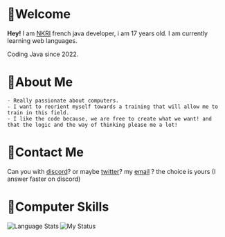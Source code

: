 # 🎈Welcome

**Hey!** I am [NKRI](https://www.youtube.com/channel/UCScNs7j9c9861osea7H2qIw) french java developer, i am 17 years old. 
I am currently learning web languages.

Coding Java since 2022.

# 🎨About Me

    - Really passionate about computers.
    - I want to reorient myself towards a training that will allow me to train in this field.
    - I like the code because, we are free to create what we want! and that the logic and the way of thinking please me a lot!

# 🔗Contact Me
Can you with [discord](https://discord.com/invite/F8MUXZEy59)? or maybe [twitter](https://twitter.com/DevNkri)? my [email](nkri.dev@gmail.com) ? the choice is yours (I answer faster on discord)
# 🎲Computer Skills
<img align="left" alt="Language Stats" src="https://github-readme-stats.anuraghazra1.vercel.app/api/top-langs/?username=NKRIDev"/>


![My Status](https://github-readme-stats.vercel.app/api?username=NKRIDev&show_icons=true&theme=dark)


